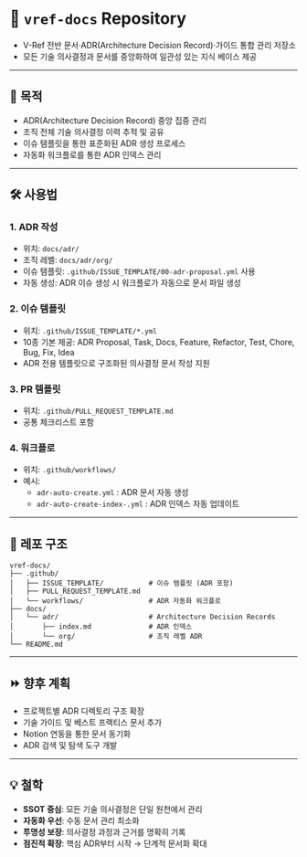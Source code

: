 # 📖 `vref-docs` Repository

* V-Ref 전반 문서·ADR(Architecture Decision Record)·가이드 통합 관리 저장소
* 모든 기술 의사결정과 문서를 중앙화하여 일관성 있는 지식 베이스 제공

---

## 🎯 목적

* ADR(Architecture Decision Record) 중앙 집중 관리
* 조직 전체 기술 의사결정 이력 추적 및 공유
* 이슈 템플릿을 통한 표준화된 ADR 생성 프로세스
* 자동화 워크플로를 통한 ADR 인덱스 관리

---

## 🛠 사용법

### 1. ADR 작성

* 위치: `docs/adr/`
* 조직 레벨: `docs/adr/org/`
* 이슈 템플릿: `.github/ISSUE_TEMPLATE/00-adr-proposal.yml` 사용
* 자동 생성: ADR 이슈 생성 시 워크플로가 자동으로 문서 파일 생성

### 2. 이슈 템플릿

* 위치: `.github/ISSUE_TEMPLATE/*.yml`
* 10종 기본 제공: ADR Proposal, Task, Docs, Feature, Refactor, Test, Chore, Bug, Fix, Idea
* ADR 전용 템플릿으로 구조화된 의사결정 문서 작성 지원

### 3. PR 템플릿

* 위치: `.github/PULL_REQUEST_TEMPLATE.md`
* 공통 체크리스트 포함

### 4. 워크플로

* 위치: `.github/workflows/`
* 예시:
    * `adr-auto-create.yml` : ADR 문서 자동 생성
    * `adr-auto-create-index-.yml` : ADR 인덱스 자동 업데이트

---

## 📂 레포 구조

```
vref-docs/
├── .github/
│   ├── ISSUE_TEMPLATE/           # 이슈 템플릿 (ADR 포함)
│   ├── PULL_REQUEST_TEMPLATE.md
│   └── workflows/                # ADR 자동화 워크플로
├── docs/
│   └── adr/                      # Architecture Decision Records
│       ├── index.md              # ADR 인덱스
│       └── org/                  # 조직 레벨 ADR
└── README.md
```

---

## ⏩ 향후 계획

* 프로젝트별 ADR 디렉토리 구조 확장
* 기술 가이드 및 베스트 프랙티스 문서 추가
* Notion 연동을 통한 문서 동기화
* ADR 검색 및 탐색 도구 개발

---

## 💡 철학

* **SSOT 중심**: 모든 기술 의사결정은 단일 원천에서 관리
* **자동화 우선**: 수동 문서 관리 최소화
* **투명성 보장**: 의사결정 과정과 근거를 명확히 기록
* **점진적 확장**: 핵심 ADR부터 시작 → 단계적 문서화 확대
